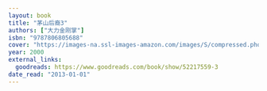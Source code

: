 ```yaml
---
layout: book
title: "茅山后裔3"
authors: ["大力金刚掌"]
isbn: "9787806805688"
cover: "https://images-na.ssl-images-amazon.com/images/S/compressed.photo.goodreads.com/books/1697833945i/52217559.jpg"
year: 2000
external_links:
  goodreads: https://www.goodreads.com/book/show/52217559-3
date_read: "2013-01-01"
---
```

